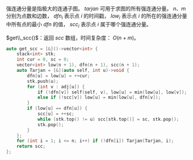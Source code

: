 强连通分量是指极大的连通子图。 $tarjan$ 可用于求图的所有强连通分量。 $n、m$ 分别为点数和边数， $dfn_i$ 表示点 $i$ 的时间戳， $low_i$ 表示点 $i$ 的所在的强连通分量中所有点的最小 $dfn$ 的值， $scc_i$ 表示点 $i$ 属于哪个强连通分量。

$get\\_scc()$：返回 $scc$ 数组，时间复杂度： $O(n + m)$。

```c++
auto get_scc = [&]()->vector<int> {
    stack<int> stk;
    int cur = 0, sc = 0;
    vector<int> low(n + 1), dfn(n + 1), scc(n + 1);
    auto Tarjan = [&](auto self, int u)->void {
        dfn[u] = low[u] = ++cur;
        stk.push(u);
        for (int v : adj[u]) {
            if (!dfn[v]) self(self, v), low[u] = min(low[u], low[v]);
            else if (!scc[v]) low[u] = min(low[u], dfn[v]);
        }
        if (low[u] == dfn[u]) {
            scc[u] = ++sc;
            while (stk.top() != u) scc[stk.top()] = sc, stk.pop();
            stk.pop();
        }
    };
    for (int i = 1; i <= n; i++) if (!dfn[i]) Tarjan(Tarjan, i);
    return scc;
};
```
